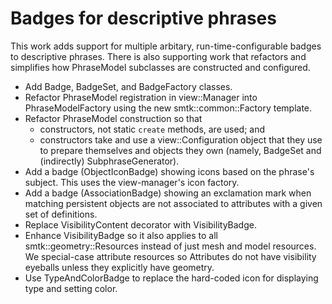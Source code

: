 # Badges for descriptive phrases

This work adds support for multiple arbitary, run-time-configurable badges
to descriptive phrases. There is also supporting work that refactors and
simplifies how PhraseModel subclasses are constructed and configured.

+ Add Badge, BadgeSet, and BadgeFactory classes.
+ Refactor PhraseModel registration in view::Manager into PhraseModelFactory
  using the new smtk::common::Factory template.
+ Refactor PhraseModel construction so that
    + constructors, not static `create` methods, are used; and
    + constructors take and use a view::Configuration object that they
      use to prepare themselves and objects they own (namely, BadgeSet
      and (indirectly) SubphraseGenerator).
+ Add a badge (ObjectIconBadge) showing icons based on the phrase's subject.
  This uses the view-manager's icon factory.
+ Add a badge (AssociationBadge) showing an exclamation mark when
  matching persistent objects are not associated to attributes with a
  given set of definitions.
+ Replace VisibilityContent decorator with VisibilityBadge.
+ Enhance VisibilityBadge so it also applies to all smtk::geometry::Resources
  instead of just mesh and model resources. We special-case attribute
  resources so Attributes do not have visibility eyeballs unless they explicitly
  have geometry.
+ Use TypeAndColorBadge to replace the hard-coded icon for displaying type
  and setting color.
